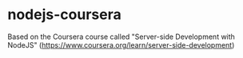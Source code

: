 # nodejs-coursera
Based on the Coursera course called "Server-side Development with NodeJS" (https://www.coursera.org/learn/server-side-development)

